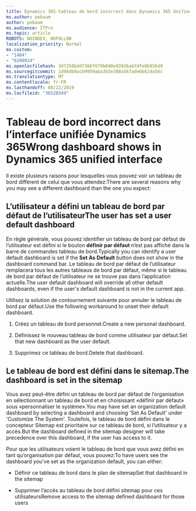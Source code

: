 ```yaml
---
title: Dynamics 365-tableau de bord incorrect dans Dynamics 365 Unified interface
ms.author: pebaum
author: pebaum
ms.audience: ITPro
ms.topic: article
ROBOTS: NOINDEX, NOFOLLOW
localization_priority: Normal
ms.custom:
- "1484"
- "6200024"
ms.openlocfilehash: 3d7258bdd7366f679b048e93926ab7dfe0b956d9
ms.sourcegitcommit: 1d98db8acb9959aba3b5e308a567ade6b62da56c
ms.translationtype: MT
ms.contentlocale: fr-FR
ms.lasthandoff: 08/22/2019
ms.locfileid: "36528549"
---
```

# <a name="wrong-dashboard-shows-in-dynamics-365-unified-interface"></a><span data-ttu-id="2b6e1-102">Tableau de bord incorrect dans l’interface unifiée Dynamics 365</span><span class="sxs-lookup"><span data-stu-id="2b6e1-102">Wrong dashboard shows in Dynamics 365 unified interface</span></span>

<span data-ttu-id="2b6e1-103">Il existe plusieurs raisons pour lesquelles vous pouvez voir un tableau de bord différent de celui que vous attendez:</span><span class="sxs-lookup"><span data-stu-id="2b6e1-103">There are several reasons why you may see a different dashboard than the one you expect:</span></span>

## <a name="the-user-has-set-a-user-default-dashboard"></a><span data-ttu-id="2b6e1-104">L’utilisateur a défini un tableau de bord par défaut de l’utilisateur</span><span class="sxs-lookup"><span data-stu-id="2b6e1-104">The user has set a user default dashboard</span></span> 

<span data-ttu-id="2b6e1-105">En règle générale, vous pouvez identifier un tableau de bord par défaut de l’utilisateur est défini si le bouton **définir par défaut** n’est pas affiché dans la barre de commandes tableau de bord.</span><span class="sxs-lookup"><span data-stu-id="2b6e1-105">Typically you can identify a user default dashboard is set if the **Set As Default** button does not show in the dashboard command bar.</span></span> <span data-ttu-id="2b6e1-106">Le tableau de bord par défaut de l’utilisateur remplacera tous les autres tableaux de bord par défaut, même si le tableau de bord par défaut de l’utilisateur ne se trouve pas dans l’application actuelle.</span><span class="sxs-lookup"><span data-stu-id="2b6e1-106">The user default dashboard will override all other default dashboards, even if the user's default dashboard is not in the current app.</span></span>

<span data-ttu-id="2b6e1-107">Utilisez la solution de contournement suivante pour annuler le tableau de bord par défaut.</span><span class="sxs-lookup"><span data-stu-id="2b6e1-107">Use the following workaround to unset their default dashboard.</span></span>

1. <span data-ttu-id="2b6e1-108">Créez un tableau de bord personnel.</span><span class="sxs-lookup"><span data-stu-id="2b6e1-108">Create a new personal dashboard.</span></span>

2. <span data-ttu-id="2b6e1-109">Définissez le nouveau tableau de bord comme utilisateur par défaut.</span><span class="sxs-lookup"><span data-stu-id="2b6e1-109">Set that new dashboard as the user default.</span></span>

3. <span data-ttu-id="2b6e1-110">Supprimez ce tableau de bord.</span><span class="sxs-lookup"><span data-stu-id="2b6e1-110">Delete that dashboard.</span></span>

## <a name="the-dashboard-is-set-in-the-sitemap"></a><span data-ttu-id="2b6e1-111">Le tableau de bord est défini dans le sitemap.</span><span class="sxs-lookup"><span data-stu-id="2b6e1-111">The dashboard is set in the sitemap</span></span>

<span data-ttu-id="2b6e1-112">Vous avez peut-être défini un tableau de bord par défaut de l’organisation en sélectionnant un tableau de bord et en choisissant «définir par défaut» sous «personnaliser le système».</span><span class="sxs-lookup"><span data-stu-id="2b6e1-112">You may have set an organization default dashboard by selecting a dashboard and choosing 'Set As Default' under 'Customize The System'.</span></span> <span data-ttu-id="2b6e1-113">Toutefois, le tableau de bord défini dans le concepteur Sitemap est prioritaire sur ce tableau de bord, si l’utilisateur y a accès.</span><span class="sxs-lookup"><span data-stu-id="2b6e1-113">But the dashboard defined in the sitemap designer will take precedence over this dashboard, if the user has access to it.</span></span>

<span data-ttu-id="2b6e1-114">Pour que les utilisateurs voient le tableau de bord que vous avez défini en tant qu’organisation par défaut, vous pouvez:</span><span class="sxs-lookup"><span data-stu-id="2b6e1-114">To have users see the dashboard you've set as the organization default, you can either:</span></span>

* <span data-ttu-id="2b6e1-115">Définir ce tableau de bord dans le plan de sitemap</span><span class="sxs-lookup"><span data-stu-id="2b6e1-115">Set that dashboard in the sitemap</span></span>

* <span data-ttu-id="2b6e1-116">Supprimer l’accès au tableau de bord défini sitemap pour ces utilisateurs</span><span class="sxs-lookup"><span data-stu-id="2b6e1-116">Remove access to the sitemap defined dashboard for those users</span></span>
